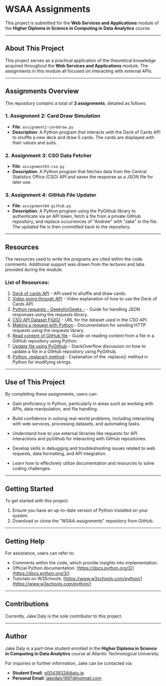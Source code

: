 # WSAA Assignments

This project is submitted for the **Web Services and Applications** module of the **Higher Diploma in Science in Computing in Data Analytics** course.

---

## About This Project

This project serves as a practical application of the theoretical knowledge acquired throughout the **Web Services and Applications** module. The assignments in this module all focused on interacting with external APIs.


---

## Assignments Overview

The repository contains a total of **3 assignments**, detailed as follows:

### 1. **Assignment 2: Card Draw Simulation**  
   - **File**: `assignment2-carddraw.py`  
   - **Description**: A Python program that interacts with the Deck of Cards API to shuffle a new deck and draw 5 cards. The cards are displayed with their values and suits.

### 2. **Assignment 3: CSO Data Fetcher**  
   - **File**: `assignment03-cso.py`  
   - **Description**: A Python program that fetches data from the Central Statistics Office (CSO) API and saves the response as a JSON file for later use.

### 3. **Assignment 4: GitHub File Updater**  
   - **File**: `assignment04-github.py`  
   - **Description**: A Python program using the PyGithub library to authenticate via an API token, fetch a file from a private GitHub repository, and replace occurrences of "Andrew" with "Jake" in the file. The updated file is then committed back to the repository.



---

## Resources

The resources used to write the programs are cited within the code comments. Additional support was drawn from the lectures and labs provided during the module.

### List of Resources:

1. [Deck of cards API](https://deckofcardsapi.com/) - API used to shuffle and draw cards.  
2. [Video going through API](https://www.youtube.com/watch?v=qF6zUptypGE) - Video explanation of how to use the Deck of Cards API.  
3. [Python requests - GeeksforGeeks -](https://www.geeksforgeeks.org/response-json-python-requests/) - Guide for handling JSON responses using the requests library.  
4. [CSO API Dataset FIQ02](https://ws.cso.ie/public/api.restful/PxStat.Data.Cube_API.ReadDataset/FIQ02/JSON-stat/2.0/en) - URL for the dataset used in the CSO API.  
5. [Making a request with Python](https://requests.readthedocs.io/en/latest/user/quickstart/#make-a-request) - Documentation for sending HTTP requests using the requests library.  
6. [Read content of GitHub file](https://python-forum.io/thread-26072.html) - Guide on reading content from a file in a GitHub repository using Python.  
7. [Update file using PyGithub](https://stackoverflow.com/questions/40630829/how-to-update-a-file-using-pygithub) - StackOverflow discussion on how to update a file in a GitHub repository using PyGithub.  
8. [Python .replace() method](https://www.w3schools.com/python/ref_string_replace.asp) - Explanation of the .replace() method in Python for modifying strings.  

---

## Use of This Project

By completing these assignments, users can:

- Gain proficiency in Python, particularly in areas such as working with APIs, data manipulation, and file handling.

- Build confidence in solving real-world problems, including interacting with web services, processing datasets, and automating tasks.

- Understand how to use external libraries like requests for API interactions and pyGithub for interacting with GitHub repositories.

- Develop skills in debugging and troubleshooting issues related to web requests, data formatting, and API integration.

- Learn how to effectively utilize documentation and resources to solve coding challenges.

---

## Getting Started

To get started with this project:

1. Ensure you have an up-to-date version of Python installed on your system.  
2. Download or clone the "WSAA-assignments" repository from GitHub.  

---

## Getting Help

For assistance, users can refer to:
- Comments within the code, which provide insights into implementation.  
- Official Python documentation: [https://docs.python.org/3/](https://docs.python.org/3/)  
- Tutorials on W3Schools: [https://www.w3schools.com/python/](https://www.w3schools.com/python/)

---

## Contributions

Currently, Jake Daly is the sole contributor to this project.

---

## Author

Jake Daly is a part-time student enrolled in the **Higher Diploma in Science in Computing in Data Analytics** course at Atlantic Technological University.  

For inquiries or further information, Jake can be contacted via:  
- **Student Email**: g00439324@atu.ie  
- **Personal Email**: jakedaly1997@hotmail.com
